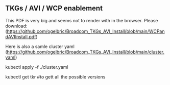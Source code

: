 ## TKGs / AVI / WCP enablement 

This PDF is very big and seems not to render with in the browser.
Please download: (https://github.com/ogelbric/Broadcom_TKGs_AVI_Install/blob/main/WCPandAVIInstall.pdf)


Here is also a samle cluster yaml (https://github.com/ogelbric/Broadcom_TKGs_AVI_Install/blob/main/cluster.yaml)

kubectl apply -f ./cluster.yaml

kubectl get tkr  #to gett all the possible versions


